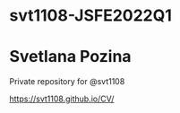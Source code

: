 # svt1108-JSFE2022Q1
# Svetlana Pozina
Private repository for @svt1108

https://svt1108.github.io/CV/
